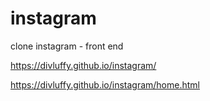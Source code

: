 # instagram
clone instagram - front end


https://divluffy.github.io/instagram/

https://divluffy.github.io/instagram/home.html
